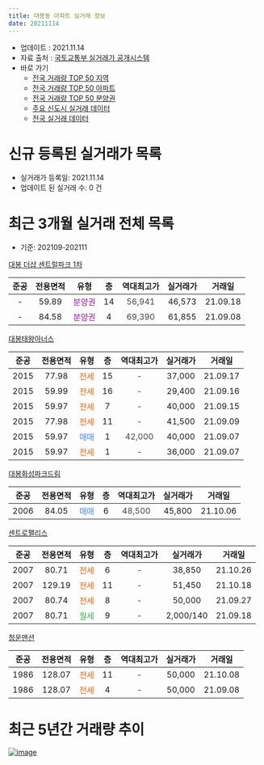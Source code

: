```yaml
---
title: 대봉동 아파트 실거래 정보
date: 20211114
---
```


* 업데이트 : 2021.11.14
* 자료 출처 : [국토교통부 실거래가 공개시스템](http://rt.molit.go.kr)
* 바로 가기
    * [전국 거래량 TOP 50 지역](https://apt-info.github.io/apt-trade-info/tr)
    * [전국 거래량 TOP 50 아파트](https://apt-info.github.io/apt-trade-info/ta)
    * [전국 거래량 TOP 50 분양권](https://apt-info.github.io/apt-trade-info/tb)
    * [주요 신도시 실거래 데이터](https://apt-info.github.io/apt-trade-info/newtown)
    * [전국 실거래 데이터](https://apt-info.github.io/apt-trade-info/all)



<script async src="https://pagead2.googlesyndication.com/pagead/js/adsbygoogle.js"></script>
<!-- 기본광고 -->
<ins class="adsbygoogle"
     style="display:block"
     data-ad-client="ca-pub-1142216861245946"
     data-ad-slot="4805727019"
     data-ad-format="auto"
     data-full-width-responsive="true"></ins>
<script>
     (adsbygoogle = window.adsbygoogle || []).push({});
</script>


# 신규 등록된 실거래가 목록

* 실거래가 등록일: 2021.11.14
* 업데이트 된 실거래 수: 0 건




<script async src="https://pagead2.googlesyndication.com/pagead/js/adsbygoogle.js"></script>
<!-- 기본광고 -->
<ins class="adsbygoogle"
     style="display:block"
     data-ad-client="ca-pub-1142216861245946"
     data-ad-slot="4805727019"
     data-ad-format="auto"
     data-full-width-responsive="true"></ins>
<script>
     (adsbygoogle = window.adsbygoogle || []).push({});
</script>


# 최근 3개월 실거래 전체 목록
* 기준: 202109-202111


[대봉 더샵 센트럴파크 1차](https://search.naver.com/search.naver?query=%EB%8C%80%EB%B4%89+%EB%8D%94%EC%83%B5+%EC%84%BC%ED%8A%B8%EB%9F%B4%ED%8C%8C%ED%81%AC+1%EC%B0%A8)

|준공|전용면적|유형|층|역대최고가|실거래가|거래일|
|:---:|:---:|:---:|:---:|:---:|:---:|:---:|
|-|59.89|<span style="color:#9C11A5">분양권</span>|14|<span style="color:#444444">56,941</span>|46,573|21.09.18|
|-|84.58|<span style="color:#9C11A5">분양권</span>|4|<span style="color:#444444">69,390</span>|61,855|21.09.08|

[대봉태왕아너스](https://search.naver.com/search.naver?query=%EB%8C%80%EB%B4%89%ED%83%9C%EC%99%95%EC%95%84%EB%84%88%EC%8A%A4)

|준공|전용면적|유형|층|역대최고가|실거래가|거래일|
|:---:|:---:|:---:|:---:|:---:|:---:|:---:|
|2015|77.98|<span style="color:#FF5A00">전세</span>|15|<span style="color:#444444">-</span>|37,000|21.09.17|
|2015|59.99|<span style="color:#FF5A00">전세</span>|16|<span style="color:#444444">-</span>|29,400|21.09.16|
|2015|59.97|<span style="color:#FF5A00">전세</span>|7|<span style="color:#444444">-</span>|40,000|21.09.15|
|2015|77.98|<span style="color:#FF5A00">전세</span>|11|<span style="color:#444444">-</span>|41,500|21.09.09|
|2015|59.97|<span style="color:#4285F3">매매</span>|1|<span style="color:#444444">42,000</span>|40,000|21.09.07|
|2015|59.97|<span style="color:#FF5A00">전세</span>|1|<span style="color:#444444">-</span>|36,000|21.09.07|

[대봉화성파크드림](https://search.naver.com/search.naver?query=%EB%8C%80%EB%B4%89%ED%99%94%EC%84%B1%ED%8C%8C%ED%81%AC%EB%93%9C%EB%A6%BC)

|준공|전용면적|유형|층|역대최고가|실거래가|거래일|
|:---:|:---:|:---:|:---:|:---:|:---:|:---:|
|2006|84.05|<span style="color:#4285F3">매매</span>|6|<span style="color:#444444">48,500</span>|45,800|21.10.06|

[센트로팰리스](https://search.naver.com/search.naver?query=%EC%84%BC%ED%8A%B8%EB%A1%9C%ED%8C%B0%EB%A6%AC%EC%8A%A4)

|준공|전용면적|유형|층|역대최고가|실거래가|거래일|
|:---:|:---:|:---:|:---:|:---:|:---:|:---:|
|2007|80.71|<span style="color:#FF5A00">전세</span>|6|<span style="color:#444444">-</span>|38,850|21.10.26|
|2007|129.19|<span style="color:#FF5A00">전세</span>|11|<span style="color:#444444">-</span>|51,450|21.10.18|
|2007|80.74|<span style="color:#FF5A00">전세</span>|8|<span style="color:#444444">-</span>|50,000|21.09.27|
|2007|80.71|<span style="color:#34A853">월세</span>|9|<span style="color:#444444">-</span>|2,000/140|21.09.18|

[청운맨션](https://search.naver.com/search.naver?query=%EC%B2%AD%EC%9A%B4%EB%A7%A8%EC%85%98)

|준공|전용면적|유형|층|역대최고가|실거래가|거래일|
|:---:|:---:|:---:|:---:|:---:|:---:|:---:|
|1986|128.07|<span style="color:#FF5A00">전세</span>|11|<span style="color:#444444">-</span>|50,000|21.10.08|
|1986|128.07|<span style="color:#FF5A00">전세</span>|4|<span style="color:#444444">-</span>|50,000|21.09.08|



<script async src="https://pagead2.googlesyndication.com/pagead/js/adsbygoogle.js"></script>
<!-- 기본광고 -->
<ins class="adsbygoogle"
     style="display:block"
     data-ad-client="ca-pub-1142216861245946"
     data-ad-slot="4805727019"
     data-ad-format="auto"
     data-full-width-responsive="true"></ins>
<script>
     (adsbygoogle = window.adsbygoogle || []).push({});
</script>


# 최근 5년간 거래량 추이


<div style="width:100%;">
    <canvas id="deal_progress" height="200"></canvas>
</div>

<script>
new Chart(document.getElementById("deal_progress"), {
    type: 'line',
    data: {
        labels: ['16.01','16.02','16.03','16.04','16.05','16.06','16.07','16.08','16.09','16.10','16.11','16.12','17.01','17.02','17.03','17.04','17.05','17.06','17.07','17.08','17.09','17.10','17.11','17.12','18.01','18.02','18.03','18.04','18.05','18.06','18.07','18.08','18.09','18.10','18.11','18.12','19.01','19.02','19.03','19.04','19.05','19.06','19.07','19.08','19.09','19.10','19.11','19.12','20.01','20.02','20.03','20.04','20.05','20.06','20.07','20.08','20.09','20.10','20.11','20.12','21.01','21.02','21.03','21.04','21.05','21.06','21.07','21.08','21.09','21.10'],
        datasets: [{
            label: '매매/분양권',
            data: [20,13,10,7,6,7,7,11,12,16,7,8,3,11,13,4,9,21,30,39,30,15,25,20,22,19,23,19,14,12,15,18,19,19,7,7,1,2,8,8,8,9,12,8,6,11,26,22,20,23,15,16,87,41,105,23,50,50,63,17,9,4,5,6,9,5,3,3,3,1],
            borderColor: "rgba(66, 133, 243, 1)",
            backgroundColor: "rgba(66, 133, 243, 0.05)",
            borderWidth: 1,
            pointRadius: 0,
            fill: false,
            lineTension: 0
        },{
            label: '전/월세',
            data: [43,19,9,9,2,7,11,6,5,8,7,8,10,6,10,5,6,6,11,6,9,10,13,15,19,12,8,11,9,11,5,4,10,10,5,7,12,8,5,9,2,6,8,8,17,7,10,13,19,14,6,6,11,9,7,9,9,8,10,12,8,8,12,6,10,6,11,6,8,3],
            borderColor: "rgba(255, 90, 0, 1)",
            backgroundColor: "rgba(255, 90, 0, 0.05)",
            borderWidth: 1,
            pointRadius: 0,
            fill: false,
            lineTension: 0
        },{
            label: '합계',
            data: [63,32,19,16,8,14,18,17,17,24,14,16,13,17,23,9,15,27,41,45,39,25,38,35,41,31,31,30,23,23,20,22,29,29,12,14,13,10,13,17,10,15,20,16,23,18,36,35,39,37,21,22,98,50,112,32,59,58,73,29,17,12,17,12,19,11,14,9,11,4],
            borderColor: "rgba(0, 0, 0, 1)",
            backgroundColor: "rgba(0, 0, 0, 0.03)",
            borderWidth: 0.1,
            pointRadius: 0,
            fill: true,
            lineTension: 0
        }
        ]
    },
    options: {
        responsive: true,
        title: {
            display: false
        },
        tooltips: {
            mode: 'index',
            intersect: false
        },
        hover: {
            mode: 'nearest',
            intersect: true
        },
        scales: {
            xAxes: [{
                display: true,
                scaleLabel: {
                    display: true,
                    labelString: '년/월'
                }
            }],
            yAxes: [{
                display: true,
                ticks: {
                    suggestedMin: 0,
                },
                scaleLabel: {
                    display: true,
                    labelString: '실거래 수'
                }
            }]
        }
    }
});

</script>


[![image](https://apt-info.github.io/images/2020-01-03-apt-trade-info/1024x500.png)](https://play.google.com/store/apps/details?id=com.aptinfo.apttradeinfo)

